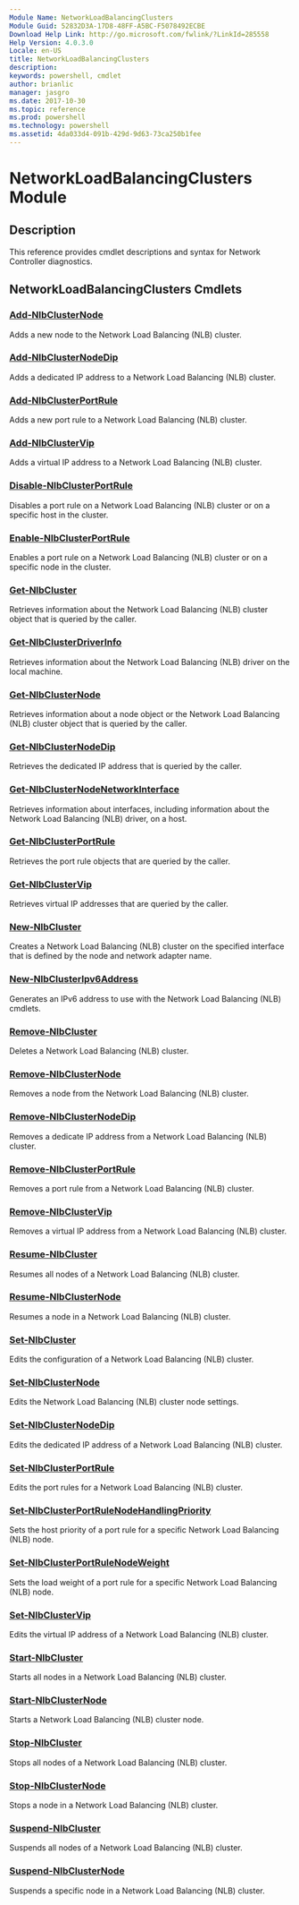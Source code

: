 ```yaml
---
Module Name: NetworkLoadBalancingClusters
Module Guid: 52832D3A-17D8-48FF-A5BC-F5078492ECBE
Download Help Link: http://go.microsoft.com/fwlink/?LinkId=285558
Help Version: 4.0.3.0
Locale: en-US
title: NetworkLoadBalancingClusters
description: 
keywords: powershell, cmdlet
author: brianlic
manager: jasgro
ms.date: 2017-10-30
ms.topic: reference
ms.prod: powershell
ms.technology: powershell
ms.assetid: 4da033d4-091b-429d-9d63-73ca250b1fee
---
```


# NetworkLoadBalancingClusters Module
## Description
This reference provides cmdlet descriptions and syntax for Network Controller diagnostics.

## NetworkLoadBalancingClusters Cmdlets
### [Add-NlbClusterNode](./Add-NlbClusterNode.md)
Adds a new node to the Network Load Balancing (NLB) cluster.

### [Add-NlbClusterNodeDip](./Add-NlbClusterNodeDip.md)
Adds a dedicated IP address to a Network Load Balancing (NLB) cluster.

### [Add-NlbClusterPortRule](./Add-NlbClusterPortRule.md)
Adds a new port rule to a Network Load Balancing (NLB) cluster.

### [Add-NlbClusterVip](./Add-NlbClusterVip.md)
Adds a virtual IP address to a Network Load Balancing (NLB) cluster.

### [Disable-NlbClusterPortRule](./Disable-NlbClusterPortRule.md)
Disables a port rule on a Network Load Balancing (NLB) cluster or on a specific host in the cluster.

### [Enable-NlbClusterPortRule](./Enable-NlbClusterPortRule.md)
Enables a port rule on a Network Load Balancing (NLB) cluster or on a specific node in the cluster.

### [Get-NlbCluster](./Get-NlbCluster.md)
Retrieves information about the Network Load Balancing (NLB) cluster object that is queried by the caller.

### [Get-NlbClusterDriverInfo](./Get-NlbClusterDriverInfo.md)
Retrieves information about the Network Load Balancing (NLB) driver on the local machine.

### [Get-NlbClusterNode](./Get-NlbClusterNode.md)
Retrieves information about a node object or the Network Load Balancing (NLB) cluster object that is queried by the caller.

### [Get-NlbClusterNodeDip](./Get-NlbClusterNodeDip.md)
Retrieves the dedicated IP address that is queried by the caller.

### [Get-NlbClusterNodeNetworkInterface](./Get-NlbClusterNodeNetworkInterface.md)
Retrieves information about interfaces, including information about the Network Load Balancing (NLB) driver, on a host.

### [Get-NlbClusterPortRule](./Get-NlbClusterPortRule.md)
Retrieves the port rule objects that are queried by the caller.

### [Get-NlbClusterVip](./Get-NlbClusterVip.md)
Retrieves virtual IP addresses that are queried by the caller.

### [New-NlbCluster](./New-NlbCluster.md)
Creates a Network Load Balancing (NLB) cluster on the specified interface that is defined by the node and network adapter name.

### [New-NlbClusterIpv6Address](./New-NlbClusterIpv6Address.md)
Generates an IPv6 address to use with the Network Load Balancing (NLB) cmdlets.

### [Remove-NlbCluster](./Remove-NlbCluster.md)
Deletes a Network Load Balancing (NLB) cluster.

### [Remove-NlbClusterNode](./Remove-NlbClusterNode.md)
Removes a node from the Network Load Balancing (NLB) cluster.

### [Remove-NlbClusterNodeDip](./Remove-NlbClusterNodeDip.md)
Removes a dedicate IP address from a Network Load Balancing (NLB) cluster.

### [Remove-NlbClusterPortRule](./Remove-NlbClusterPortRule.md)
Removes a port rule from a Network Load Balancing (NLB) cluster.

### [Remove-NlbClusterVip](./Remove-NlbClusterVip.md)
Removes a virtual IP address from a Network Load Balancing (NLB) cluster.

### [Resume-NlbCluster](./Resume-NlbCluster.md)
Resumes all nodes of a Network Load Balancing (NLB) cluster.

### [Resume-NlbClusterNode](./Resume-NlbClusterNode.md)
Resumes a node in a Network Load Balancing (NLB) cluster.

### [Set-NlbCluster](./Set-NlbCluster.md)
Edits the configuration of a Network Load Balancing (NLB) cluster.

### [Set-NlbClusterNode](./Set-NlbClusterNode.md)
Edits the Network Load Balancing (NLB) cluster node settings.

### [Set-NlbClusterNodeDip](./Set-NlbClusterNodeDip.md)
Edits the dedicated IP address of a Network Load Balancing (NLB) cluster.

### [Set-NlbClusterPortRule](./Set-NlbClusterPortRule.md)
Edits the port rules for a Network Load Balancing (NLB) cluster.

### [Set-NlbClusterPortRuleNodeHandlingPriority](./Set-NlbClusterPortRuleNodeHandlingPriority.md)
Sets the host priority of a port rule for a specific Network Load Balancing (NLB) node.

### [Set-NlbClusterPortRuleNodeWeight](./Set-NlbClusterPortRuleNodeWeight.md)
Sets the load weight of a port rule for a specific Network Load Balancing (NLB) node.

### [Set-NlbClusterVip](./Set-NlbClusterVip.md)
Edits the virtual IP address of a Network Load Balancing (NLB) cluster.

### [Start-NlbCluster](./Start-NlbCluster.md)
Starts all nodes in a Network Load Balancing (NLB) cluster.

### [Start-NlbClusterNode](./Start-NlbClusterNode.md)
Starts a Network Load Balancing (NLB) cluster node.

### [Stop-NlbCluster](./Stop-NlbCluster.md)
Stops all nodes of a Network Load Balancing (NLB) cluster.

### [Stop-NlbClusterNode](./Stop-NlbClusterNode.md)
Stops a node in a Network Load Balancing (NLB) cluster.

### [Suspend-NlbCluster](./Suspend-NlbCluster.md)
Suspends all nodes of a Network Load Balancing (NLB) cluster.

### [Suspend-NlbClusterNode](./Suspend-NlbClusterNode.md)
Suspends a specific node in a Network Load Balancing (NLB) cluster.

